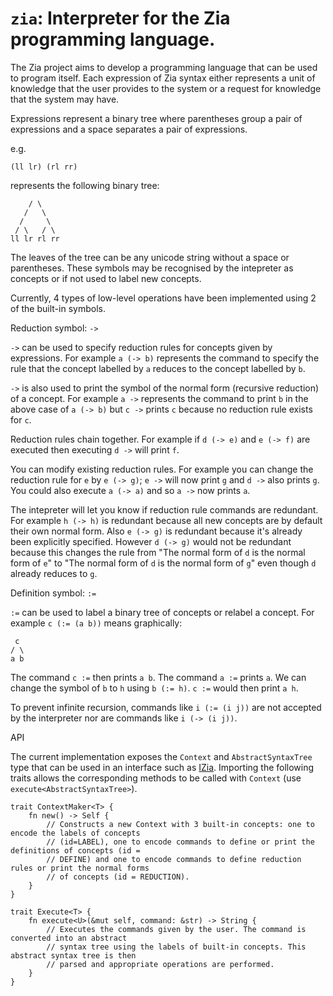 # `zia`: Interpreter for the Zia programming language.

The Zia project aims to develop a programming language that can be used to program itself. Each 
expression of Zia syntax either represents a unit of knowledge that the user provides to the system
or a request for knowledge that the system may have.

Expressions represent a binary tree where parentheses group a pair of expressions and a space 
separates a pair of expressions.

e.g.
```
(ll lr) (rl rr)
```    
represents the following binary tree:
```
    / \
   /   \
  /     \
 / \   / \
ll lr rl rr
```

The leaves of the tree can be any unicode string without a space or parentheses. These symbols may 
be recognised by the intepreter as concepts or if not used to label new concepts.

Currently, 4 types of low-level operations have been implemented using 2 of the built-in symbols.

Reduction symbol: `->`

`->` can be used to specify reduction rules for concepts given by expressions. For example
`a (-> b)` represents the command to specify the rule that the concept labelled by `a` reduces to 
the concept labelled by `b`.

`->` is also used to print the symbol of the normal form (recursive reduction) of a concept. For 
example `a ->` represents the command to print `b` in the above case of `a (-> b)` but `c ->` 
prints `c` because no reduction rule exists for `c`.

Reduction rules chain together. For example if `d (-> e)` and `e (-> f)` are executed then
executing `d ->` will print `f`.

You can modify existing reduction rules. For example you can change the reduction rule for `e` by 
`e (-> g)`; `e ->` will now print `g` and `d ->` also prints `g`. You could also execute `a (-> a)`
and so `a ->` now prints `a`.

The intepreter will let you know if reduction rule commands are redundant. For example `h (-> h)`
is redundant because all new concepts are by default their own normal form. Also `e (-> g)` is
redundant because it's already been explicitly specified. However `d (-> g)` would not be redundant 
because this changes the rule from "The normal form of `d` is the normal form of `e`" to "The 
normal form of `d` is the normal form of `g`" even though `d` already reduces to `g`.

Definition symbol: `:=`

`:=` can be used to label a binary tree of concepts or relabel a concept. For example 
`c (:= (a b))` means graphically:
```
 c
/ \
a b
```
The command `c :=` then prints `a b`. The command `a :=` prints `a`. We can change the symbol of
`b` to `h` using `b (:= h)`. `c :=` would then print `a h`.

To prevent infinite recursion, commands like `i (:= (i j))` are not accepted by the interpreter nor
are commands like `i (-> (i j))`.

API  

The current implementation exposes the `Context` and `AbstractSyntaxTree` type that can be used in an interface such as 
[IZia](https://github.com/Charles-Johnson/izia). Importing the following traits allows the corresponding methods to be called with `Context` (use `execute<AbstractSyntaxTree>`).

```
trait ContextMaker<T> {
	fn new() -> Self { 
		// Constructs a new Context with 3 built-in concepts: one to encode the labels of concepts
    	// (id=LABEL), one to encode commands to define or print the definitions of concepts (id = 
    	// DEFINE) and one to encode commands to define reduction rules or print the normal forms 
		// of concepts (id = REDUCTION).
    }
}

trait Execute<T> {
    fn execute<U>(&mut self, command: &str) -> String { 
		// Executes the commands given by the user. The command is converted into an abstract 
		// syntax tree using the labels of built-in concepts. This abstract syntax tree is then 
		// parsed and appropriate operations are performed.
	}
}
```

